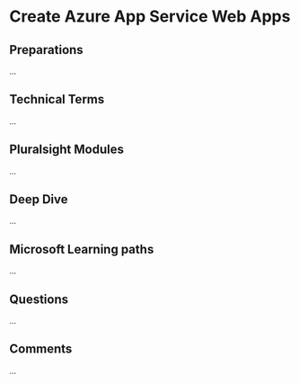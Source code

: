 # Create Azure App Service Web Apps

## Preparations
...

## Technical Terms
...

## Pluralsight Modules
...

## Deep Dive
...

## Microsoft Learning paths
...

## Questions
...

## Comments
...